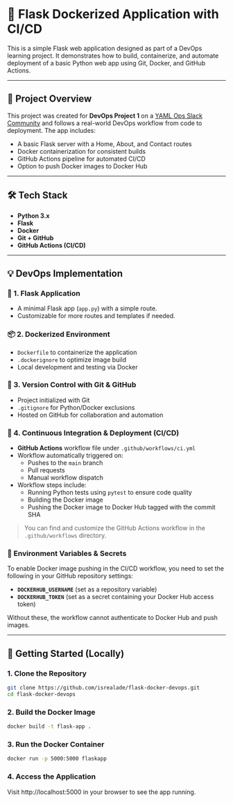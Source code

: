 # 🚀 Flask Dockerized Application with CI/CD

This is a simple Flask web application designed as part of a DevOps learning project. It demonstrates how to build, containerize, and automate deployment of a basic Python web app using Git, Docker, and GitHub Actions.

---

## 📌 Project Overview

This project was created for **DevOps Project 1** on a [YAML Ops Slack Community](https://yamlopscommunity.slack.com) and follows a real-world DevOps workflow from code to deployment. The app includes:

- A basic Flask server with a Home, About, and Contact routes
- Docker containerization for consistent builds
- GitHub Actions pipeline for automated CI/CD
- Option to push Docker images to Docker Hub
---

## 🛠️ Tech Stack

- **Python 3.x**
- **Flask**
- **Docker**
- **Git + GitHub**
- **GitHub Actions (CI/CD)**

---

## 💡 DevOps Implementation

### 🔧 1. Flask Application
- A minimal Flask app (`app.py`) with a simple route.
- Customizable for more routes and templates if needed.

### 📦 2. Dockerized Environment
- `Dockerfile` to containerize the application
- `.dockerignore` to optimize image build
- Local development and testing via Docker

### 📂 3. Version Control with Git & GitHub
- Project initialized with Git
- `.gitignore` for Python/Docker exclusions
- Hosted on GitHub for collaboration and automation

### 🔁 4. Continuous Integration & Deployment (CI/CD)
- **GitHub Actions** workflow file under `.github/workflows/ci.yml`
- Workflow automatically triggered on:
  - Pushes to the `main` branch
  - Pull requests
  - Manual workflow dispatch
- Workflow steps include:
  - Running Python tests using `pytest` to ensure code quality
  - Building the Docker image
  - Pushing the Docker image to Docker Hub tagged with the commit SHA

> You can find and customize the GitHub Actions workflow in the `.github/workflows` directory.

### 🔐 Environment Variables & Secrets

To enable Docker image pushing in the CI/CD workflow, you need to set the following in your GitHub repository settings:

- **`DOCKERHUB_USERNAME`** (set as a repository variable)
- **`DOCKERHUB_TOKEN`** (set as a secret containing your Docker Hub access token)

Without these, the workflow cannot authenticate to Docker Hub and push images.

---

## 🚀 Getting Started (Locally)

### 1. Clone the Repository
```bash
git clone https://github.com/isrealade/flask-docker-devops.git
cd flask-docker-devops
```

### 2. Build the Docker Image
```bash
docker build -t flask-app .
```

### 3. Run the Docker Container
```bash
docker run -p 5000:5000 flaskapp
```

### 4. Access the Application
Visit http://localhost:5000 in your browser to see the app running.
